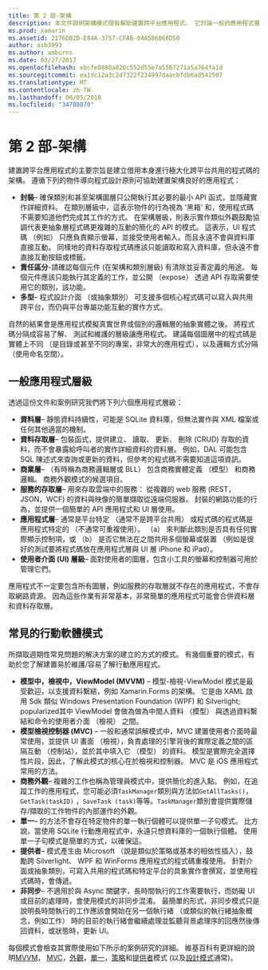 ```yaml
---
title: 第 2 部-架構
description: 本文件說明架構模式很有幫助建置跨平台應用程式。 它討論一般的應用程式層級 （資料層，資料存取層等） 以及常見的行動軟體模式 （MVVM、 MVC）
ms.prod: xamarin
ms.assetid: 2176DB2D-E84A-3757-CFAB-04A586068D50
author: asb3993
ms.author: amburns
ms.date: 03/27/2017
ms.openlocfilehash: ebcfe8880a826c552d55e7a5567271a5a764fa1d
ms.sourcegitcommit: ea1dc12a3c2d7322f234997daacbfdb6ad542507
ms.translationtype: MT
ms.contentlocale: zh-TW
ms.lasthandoff: 06/05/2018
ms.locfileid: "34780870"
---
```

# <a name="part-2---architecture"></a>第 2 部-架構

建置跨平台應用程式的主要宗旨是建立借用本身進行極大化跨平台共用的程式碼的架構。 遵循下列的物件導向程式設計原則可協助建置架構良好的應用程式：

-   **封裝**– 確保類別和甚至架構圖層只公開執行其必要的最小 API 函式，並隱藏實作詳細資料。 在類別層級中，這表示物件的行為視為 '黑箱' 和，使用程式碼不需要知道他們完成其工作的方式。 在架構層級，則表示實作類似外觀鼓勵協調代表更抽象層程式碼更複雜的互動的簡化的 API 的模式。 這表示，UI 程式碼 （例如） 只應負責顯示螢幕，並接受使用者輸入。而且永遠不會與資料庫直接互動。 同樣地的資料存取程式碼應該只能讀取和寫入資料庫，但永遠不會直接互動按鈕或標籤。
-   **責任區分**-請確認每個元件 (在架構和類別層級) 有清除並妥善定義的用途。 每個元件應該只能執行其定義的工作，並公開 （expose） 透過 API 存取需要使用它的類別，該功能。
-   **多型**– 程式設計介面 （或抽象類別） 可支援多個核心程式碼可以寫入與共用跨平台，而仍與平台專屬功能互動的實作方式。


自然的結果會是應用程式模擬真實世界或個別的邏輯層的抽象實體之後。 將程式碼分隔成容易了解、 測試和維護的層級讓應用程式。 建議每個圖層中的程式碼是實體上不同 （是目錄或甚至不同的專案，非常大的應用程式），以及邏輯方式分隔 （使用命名空間）。

 <a name="Typical_Application_Layers" />


## <a name="typical-application-layers"></a>一般應用程式層級

透過這份文件和案例研究我們將下列六個應用程式層級：

-   **資料層**– 靜態資料持續性，可能是 SQLite 資料庫，但無法實作與 XML 檔案或任何其他適當的機制。
-   **資料存取層**– 包裝函式，提供建立、 讀取、 更新、 刪除 (CRUD) 存取的資料，而不會暴露給呼叫者的實作詳細資料的資料層。 例如，DAL 可能包含 SQL 陳述式來查詢或更新的資料，但參考的程式碼不需要知道這項資訊。
-   **商業層**– （有時稱為商務邏輯層或 BLL） 包含商務實體定義 （模型） 和商務邏輯。 商務外觀模式的候選項目。
-   **服務的存取層**– 用來存取雲端中的服務： 從複雜的 web 服務 (REST，JSON，WCF) 的資料與映像的簡單擷取從遠端伺服器。 封裝的網路功能的行為，並提供一個簡單的 API 應用程式和 UI 層使用。
-   **應用程式層**– 通常是平台特定 （通常不是跨平台共用） 或程式碼的程式碼是應用程式特定的 （不通常可重複使用）。 （a） 來判斷此類別是否具有任何實際顯示控制項，或 （b） 是否它無法在之間共用多個螢幕或裝置 （例如是很好的測試要將程式碼放在應用程式層與 UI 層 iPhone 和 iPad）。
-   **使用者介面 (UI) 層級**– 面對使用者的圖層，包含小工具的螢幕和控制器可用於管理它們。


應用程式不一定要包含所有圖層，例如服務的存取層就不存在的應用程式，不會存取網路資源。 因為這些作業有非常基本，非常簡單的應用程式可能會合併資料層和資料存取層。

 <a name="Common_Mobile_Software_Patterns" />


## <a name="common-mobile-software-patterns"></a>常見的行動軟體模式

所擷取週期性常見問題的解決方案的建立的方式的模式。 有幾個重要的模式，有助於您了解建置易於維護/容易了解行動應用程式。

-   **模型中，檢視中，ViewModel (MVVM)** – 模型-檢視-ViewModel 模式是最受歡迎，以支援資料繫結，例如 Xamarin.Forms 的架構。 它是由 XAML 啟用 Sdk 類似 Windows Presentation Foundation (WPF) 和 Silverlight; popularized其中 ViewModel 會做為做為中間人資料 （模型） 與透過資料繫結和命令的使用者介面 （檢視） 之間。
-   **模型檢視控制器 (MVC)** – 一般和通常誤解模式中，MVC 建置使用者介面時最常使用，並提供 UI 畫面 （檢視），負責處理的引擎背後的實際定義之間的區隔互動 （控制站），並於其中填入它 （模型） 的資料。 模型是實際完全選擇性片段，因此，了解此模式的核心在於檢視和控制器。 MVC 是 iOS 應用程式常用的方法。
-   **商務外觀**– 複雜的工作也稱為管理員模式中，提供簡化的進入點。 例如，在追蹤工作的應用程式，您可能必須`TaskManager`類別與方法如`GetAllTasks()`， `GetTask(taskID)` ，`SaveTask (task)`等等。`TaskManager`類別會提供實際儲存/擷取的工作物件的內部運作的外觀。
-   **單一**– 的方法不會存在特定物件的單一執行個體可以提供單一子句模式。 比方說，當使用 SQLite 行動應用程式中，永遠只想資料庫的一個執行個體。 使用單一子句模式是簡單的方式，以確保這。
-   **提供者**– 模式產生由 Microsoft （說是類似於策略或基本的相依性插入），鼓勵跨 Silverlight、 WPF 和 WinForms 應用程式的程式碼重複使用。 針對介面或抽象類別，可寫入共用的程式碼和特定平台的具象實作會撰寫，並使用程式碼時，會傳遞。
-   **非同步**– 不適用於與 Async 關鍵字，長時間執行的工作需要執行，而妨礙 UI 或目前的處理時，會使用模式的非同步混淆。 最簡單的形式，非同步模式只是說明長時間執行的工作應該會開始在另一個執行緒 （或類似的執行緒抽象概念，例如工作） 時的目前的執行緒會繼續處理並監聽背景處理序的回應然後傳回資料，或狀態時，更新 UI。


每個模式會檢查其實際使用如下所示的案例研究的詳細。 維基百科有更詳細的說明[MVVM](https://en.wikipedia.org/wiki/Model–view–viewmodel)， [MVC](https://en.wikipedia.org/wiki/Model–view–controller)，[外觀](http://en.wikipedia.org/wiki/Facade_pattern)，[單一](http://en.wikipedia.org/wiki/Singleton_pattern)，[策略](http://en.wikipedia.org/wiki/Strategy_pattern)和[提供者](http://en.wikipedia.org/wiki/Provider_model)模式 (以及[設計模式](http://en.wikipedia.org/wiki/Design_Patterns)通常)。
